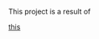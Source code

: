 
<div>
  <p> This project is a result of </p>   <a href = "https://tylermcginnis.com/courses/react-fundamentals/"> this </a>
</div> 
